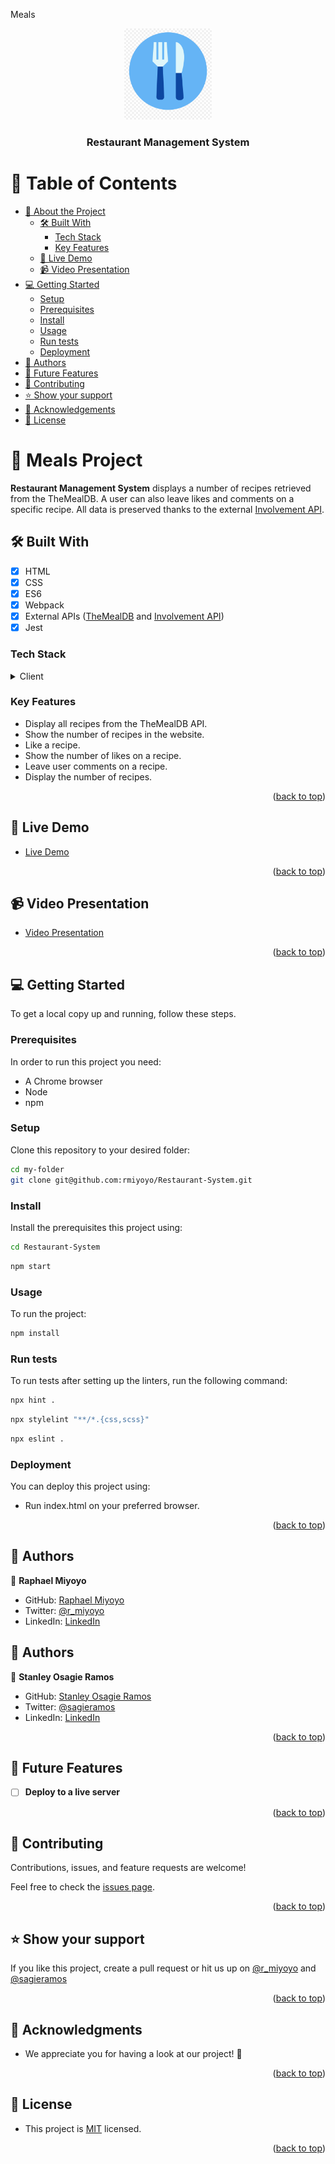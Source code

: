Meals
<a name="readme-top"></a>

<div align="center">
    <img src="icons/meals.png" alt="logo" width="140"  height="auto" />
    <br/>
  <h3><b>Restaurant Management System</b></h3>
</div>

<!-- TABLE OF CONTENTS -->

# 📗 Table of Contents

- [📖 About the Project](#about-project)
  - [🛠 Built With](#built-with)
    - [Tech Stack](#tech-stack)
    - [Key Features](#key-features)
  - [🚀 Live Demo](#live-demo)
  - [📹 Video Presentation](#video-presentation)
- [💻 Getting Started](#getting-started)
  - [Setup](#setup)
  - [Prerequisites](#prerequisites)
  - [Install](#install)
  - [Usage](#usage)
  - [Run tests](#run-tests)
  - [Deployment](#deployment)
- [👥 Authors](#authors)
- [🔭 Future Features](#future-features)
- [🤝 Contributing](#contributing)
- [⭐️ Show your support](#support)
- [🙏 Acknowledgements](#acknowledgements)
- [📝 License](#license)

<!-- PROJECT DESCRIPTION -->

# 📖 Meals Project <a name="about-project"></a>

**Restaurant Management System** displays a number of recipes retrieved from the TheMealDB. A user can also leave likes and comments on a specific recipe. All data is preserved thanks to the external [Involvement API](https://microverse.notion.site/Leaderboard-API-service-24c0c3c116974ac49488d4eb0267ade3). 

## 🛠 Built With <a name="built-with"></a>
- [x] HTML
- [x] CSS
- [x] ES6
- [x] Webpack
- [x] External APIs ([TheMealDB](https://www.themealdb.com/api.php) and [Involvement API](https://microverse.notion.site/Leaderboard-API-service-24c0c3c116974ac49488d4eb0267ade3))
- [x] Jest

### Tech Stack <a name="tech-stack"></a>

<details>
  <summary>Client</summary>
  <ul>
    <li><a href="https://developer.mozilla.org/en-US/docs/Web/HTML">HTML</a></li>
    <li><a href="https://developer.mozilla.org/en-US/docs/Web/CSS">CSS</a></li>
    <li><a href="https://www.javascript.com/">ES6</a></li>
    <li><a href="https://webpack.js.org/">Webpack</a></li>
    <li><a href="https://www.themealdb.com/api.php">TheMealDB API</a></li>
  </ul>
</details>
<!-- Features -->

### Key Features <a name="key-features"></a>

- Display all recipes from the TheMealDB API.
- Show the number of recipes in the website.
- Like a recipe.
- Show the number of likes on a recipe.
- Leave user comments on a recipe.
- Display the number of recipes.

<!-- ![Screenshot](./images/Screenshot%202.png) -->
<p align="right">(<a href="#readme-top">back to top</a>)</p>

<!-- LIVE DEMO -->

## 🚀 Live Demo <a name="live-demo"></a>

- [Live Demo](https://rmiyoyo.github.io/Restaurant-System/)

<p align="right">(<a href="#readme-top">back to top</a>)</p>

<!-- VIDEO PRESENTATION -->

## 📹 Video Presentation <a name="video-presentation"></a>

- [Video Presentation](https://drive.google.com/file/d/1GLGXQFNTHjPoIUBMbBX0e0LPXIo6jzvr/view?usp=sharing)

<p align="right">(<a href="#readme-top">back to top</a>)</p>

<!-- GETTING STARTED -->

## 💻 Getting Started <a name="getting-started"></a>

To get a local copy up and running, follow these steps.

### Prerequisites

In order to run this project you need:

- A Chrome browser
- Node
- npm

### Setup

Clone this repository to your desired folder:


```sh
cd my-folder
git clone git@github.com:rmiyoyo/Restaurant-System.git
```

### Install

Install the prerequisites this project using:

```sh
cd Restaurant-System
```
```bash
npm start
```

### Usage

To run the project:

```bash
npm install
```

### Run tests

To run tests after setting up the linters, run the following command:

```sh
npx hint .
```
```sh
npx stylelint "**/*.{css,scss}"
```
```bash
npx eslint .
```

<!--
Example command:

```sh
  bin/rails test test/models/article_test.rb
```
--->

### Deployment

You can deploy this project using:

- Run index.html on your preferred browser.

<!--
Example:

```sh

```
 -->

<p align="right">(<a href="#readme-top">back to top</a>)</p>

<!-- AUTHORS -->

## 👥 Authors <a name="authors"></a>

👤 **Raphael Miyoyo**

- GitHub: [Raphael Miyoyo](https://github.com/rmiyoyo)
- Twitter: [@r_miyoyo](https://twitter.com/r_miyoyo)
- LinkedIn: [LinkedIn](https://linkedin.com/in/raphael-miyoyo)

## 👥 Authors <a name="authors"></a>

👤 **Stanley Osagie Ramos**

- GitHub: [Stanley Osagie Ramos](https://github.com/sagieramos)
- Twitter: [@sagieramos](https://twitter.com/sagieramos)
- LinkedIn: [LinkedIn](https://www.linkedin.com/in/sagieramos/)

<p align="right">(<a href="#readme-top">back to top</a>)</p>

<!-- FUTURE FEATURES -->

## 🔭 Future Features <a name="future-features"></a>

- [ ] **Deploy to a live server**

<p align="right">(<a href="#readme-top">back to top</a>)</p>

<!-- CONTRIBUTING -->

## 🤝 Contributing <a name="contributing"></a>

Contributions, issues, and feature requests are welcome!

Feel free to check the [issues page](../../issues/).

<p align="right">(<a href="#readme-top">back to top</a>)</p>

<!-- SUPPORT -->

## ⭐️ Show your support <a name="support"></a>

If you like this project, create a pull request or hit us up on [@r_miyoyo](https://twitter.com/r_miyoyo) and [@sagieramos](https://twitter.com/sagieramos)

<p align="right">(<a href="#readme-top">back to top</a>)</p>

<!-- ACKNOWLEDGEMENTS -->

## 🙏 Acknowledgments <a name="acknowledgements"></a>

- We appreciate you for having a look at our project! :100:

<p align="right">(<a href="#readme-top">back to top</a>)</p>

<!-- LICENSE -->

## 📝 License <a name="license"></a>

- This project is [MIT](./LICENSE) licensed. </br>

<p align="right">(<a href="#readme-top">back to top</a>)</p>
